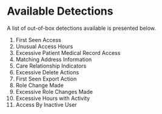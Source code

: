 # Available Detections
A list of out-of-box detections available is presented below.

1. First Seen Access
2. Unusual Access Hours
3. Excessive Patient Medical Record Access
4. Matching Address Information
5. Care Relationship Indicators
6. Excessive Delete Actions
7. First Seen Export Action
8. Role Change Made
9. Excessive Role Changes Made
10. Excessive Hours with Activity
11. Access By Inactive User
